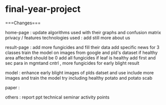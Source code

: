 # final-year-project

===Changes===

home-page : 
 update algorithms used with their graphs and confusion matrix
 privacy / features
 technologies used :  add still more
 about us
 
result-page :
 add more fungicides and fill their data
 add specific news for 3 classes
 train the model on images from google and pld's dataset
 if healthy area affected should be 0
 add all fungicides if leaf is healthy
 add first and sec para in mgmtand cntrl , more fungicides for early blight result

model :
 enhance early blight images of plds datset and use
 include more images and train the model
 try including healthy potato and potato scab

paper :
 
others :
 report
 ppt
 technical seminar
 activity points
 